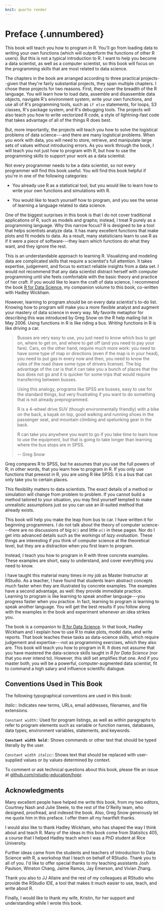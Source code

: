 ```yaml
---
knit: quarto render
---
```


# Preface {.unnumbered}

This book will teach you how to program in R. You'll go from loading data to writing your own functions (which will outperform the functions of other R users). But this is not a typical introduction to R. I want to help you become a data scientist, as well as a computer scientist, so this book will focus on the programming skills that are most related to data science.

The chapters in the book are arranged according to three practical projects--given that they're fairly substantial projects, they span multiple chapters. I chose these projects for two reasons. First, they cover the breadth of the R language. You will learn how to load data, assemble and disassemble data objects, navigate R's environment system, write your own functions, and use all of R's programming tools, such as `if else` statements, for loops, S3 classes, R's package system, and R's debugging tools. The projects will also teach you how to write vectorized R code, a style of lightning-fast code that takes advantage of all of the things R does best.

But, more importantly, the projects will teach you how to solve the logistical problems of data science---and there are many logistical problems. When you work with data, you will need to store, retrieve, and manipulate large sets of values without introducing errors. As you work through the book, I will teach you not just how to program with R, but how to use the programming skills to support your work as a data scientist.

Not every programmer needs to be a data scientist, so not every programmer will find this book useful. You will find this book helpful if you're in one of the following categories:

-   You already use R as a statistical tool, but you would like to learn how to write your own functions and simulations with R.

-   You would like to teach yourself how to program, and you see the sense of learning a language related to data science.

One of the biggest surprises in this book is that I do not cover traditional applications of R, such as models and graphs; instead, I treat R purely as a programming language. Why this narrow focus? R is designed to be a tool that helps scientists analyze data. It has many excellent functions that make plots and fit models to data. As a result, many statisticians learn to use R as if it were a piece of software---they learn which functions do what they want, and they ignore the rest.

This is an understandable approach to learning R. Visualizing and modeling data are complicated skills that require a scientist's full attention. It takes expertise, judgement, and focus to extract reliable insights from a data set. I would not recommend that any data scientist distract herself with computer programming until she feels comfortable with the basic theory and practice of her craft. If you would like to learn the craft of data science, I recommend the book [R for Data Science](http://r4ds.had.co.nz/), my companion volume to this book, co-written with Hadley Wickham.

However, learning to program *should* be on every data scientist's to-do list. Knowing how to program will make you a more flexible analyst and augment your mastery of data science in every way. My favorite metaphor for describing this was introduced by Greg Snow on the R help mailing list in May 2006. Using functions in R is like riding a bus. *Writing* functions in R is like driving a car.

> Busses are very easy to use, you just need to know which bus to get on, where to get on, and where to get off (and you need to pay your fare). Cars, on the other hand, require much more work: you need to have some type of map or directions (even if the map is in your head), you need to put gas in every now and then, you need to know the rules of the road (have some type of drivers license). The big advantage of the car is that it can take you a bunch of places that the bus does not go and it is quicker for some trips that would require transferring between busses.
>
> Using this analogy, programs like SPSS are busses, easy to use for the standard things, but very frustrating if you want to do something that is not already preprogrammed.
>
> R is a 4-wheel drive SUV (though environmentally friendly) with a bike on the back, a kayak on top, good walking and running shoes in the passenger seat, and mountain climbing and spelunking gear in the back.
>
> R can take you anywhere you want to go if you take time to learn how to use the equipment, but that is going to take longer than learning where the bus stops are in SPSS.
>
> -- Greg Snow

Greg compares R to SPSS, but he assumes that you use the full powers of R; in other words, that you learn how to program in R. If you only use functions that preexist in R, you are using R like SPSS: it is a bus that can only take you to certain places.

This flexibility matters to data scientists. The exact details of a method or simulation will change from problem to problem. If you cannot build a method tailored to your situation, you may find yourself tempted to make unrealistic assumptions just so you can use an ill-suited method that already exists.

This book will help you make the leap from bus to car. I have written it for beginning programmers. I do not talk about the theory of computer science---there are no discussions of big `O()` and little `o()` in these pages. Nor do I get into advanced details such as the workings of *lazy evaluation*. These things are interesting if you think of computer science at the theoretical level, but they are a distraction when you first learn to program.

Instead, I teach you how to program in R with three concrete examples. These examples are short, easy to understand, and cover everything you need to know.

I have taught this material many times in my job as Master Instructor at RStudio. As a teacher, I have found that students learn abstract concepts much faster when they are illustrated by concrete examples. The examples have a second advantage, as well: they provide immediate practice. Learning to program is like learning to speak another language---you progress faster when you practice. In fact, learning to program *is* learning to speak another language. You will get the best results if you follow along with the examples in the book and experiment whenever an idea strikes you.

The book is a companion to [R for Data Science](http://r4ds.had.co.nz/). In that book, Hadley Wickham and I explain how to use R to make plots, model data, and write reports. That book teaches these tasks as data-science skills, which require judgement and expertise---not as programming exercises, which they also are. This book will teach you how to program in R. It does not assume that you have mastered the data-science skills taught in *R for Data Science* (nor that you ever intend to). However, this skill set amplifies that one. And if you master both, you will be a powerful, computer-augmented data scientist, fit to command a high salary and influence scientific dialogue.

## Conventions Used in This Book

The following typographical conventions are used in this book:

*Italic*:: Indicates new terms, URLs, email addresses, filenames, and file extensions.

`Constant width`:: Used for program listings, as well as within paragraphs to refer to program elements such as variable or function names, databases, data types, environment variables, statements, and keywords.

**`Constant width bold`**:: Shows commands or other text that should be typed literally by the user.

*`Constant width italic`*:: Shows text that should be replaced with user-supplied values or by values determined by context.

To comment or ask technical questions about this book, please file an issue at [github.com/rstudio-education/hopr](https://github.com/rstudio-education/hopr).

## Acknowledgments

Many excellent people have helped me write this book, from my two editors, Courtney Nash and Julie Steele, to the rest of the O'Reilly team, who designed, proofread, and indexed the book. Also, Greg Snow generously let me quote him in this preface. I offer them all my heartfelt thanks.

I would also like to thank Hadley Wickham, who has shaped the way I think about and teach R. Many of the ideas in this book come from Statistics 405, a course that I helped Hadley teach when I was a PhD student at Rice University.

Further ideas came from the students and teachers of Introduction to Data Science with R, a workshop that I teach on behalf of RStudio. Thank you to all of you. I'd like to offer special thanks to my teaching assistants Josh Paulson, Winston Chang, Jaime Ramos, Jay Emerson, and Vivian Zhang.

Thank you also to JJ Allaire and the rest of my colleagues at RStudio who provide the RStudio IDE, a tool that makes it much easier to use, teach, and write about R.

Finally, I would like to thank my wife, Kristin, for her support and understanding while I wrote this book.
